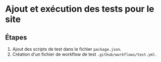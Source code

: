 # Ajout et exécution des tests pour le site

## Étapes
1. Ajout des scripts de test dans le fichier `package.json`.
2. Création d'un fichier de workflow de test `.github/workflows/test.yml`.
